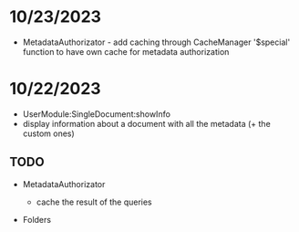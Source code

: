 # 10/23/2023
- MetadataAuthorizator - add caching through CacheManager '$special' function to have own cache for metadata authorization

# 10/22/2023
- UserModule:SingleDocument:showInfo
- display information about a document with all the metadata (+ the custom ones)

## TODO
- MetadataAuthorizator
    - cache the result of the queries

- Folders